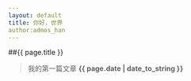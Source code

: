 ```yaml
---
layout: default
title: 你好，世界
author:admos_han
---
```

##{{ page.title }}
>我的第一篇文章
**{{ page.date | date_to_string }}**
